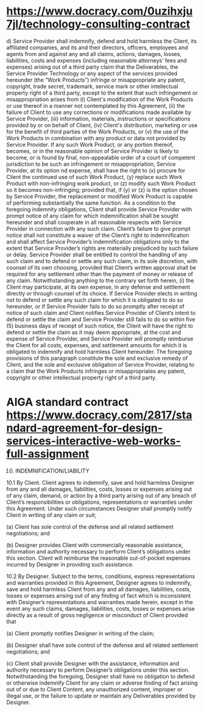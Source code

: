# https://www.docracy.com/0uzihxju7jl/technology-consulting-contract

d) Service Provider shall indemnify, defend and hold harmless the Client, its affiliated companies, and its and their directors, officers, employees and agents from and against any and all claims, actions, damages, losses, liabilities, costs and expenses (including reasonable attorneys’ fees and expenses) arising out of a third party claim that the Deliverables, the Service Provider Technology or any aspect of the services provided hereunder (the “Work Products”) infringe or misappropriate any patent, copyright, trade secret, trademark, service mark or other intellectual property right of a third party, except to the extent that such infringement or misappropriation arises from (i) Client's modification of the Work Products or use thereof in a manner not contemplated by this Agreement, (ii) the failure of Client to use any corrections or modifications made available by Service Provider, (iii) information, materials, instructions or specifications provided by or on behalf of Client, (iv) Client's distribution, marketing or use for the benefit of third parties of the Work Products, or (v) the use of the Work Products in combination with any product or data not provided by Service Provider. If any such Work Product, or any portion thereof, becomes, or in the reasonable opinion of Service Provider is likely to become, or is found by final, non-appealable order of a court of competent jurisdiction to be such an infringement or misappropriation, Service Provider, at its option nd expense, shall have the right to (x) procure for Client the continued use of such Work Product, (y) replace such Work Product with non-infringing work product, or (z) modify such Work Product so it becomes non-infringing; provided that, if (y) or (z) is the option chosen by Service Provider, the replacement or modified Work Product is capable of performing substantially the same function. As a condition to the foregoing indemnity obligations, Client shall provide Service Provider with prompt notice of any claim for which indemnification shall be sought hereunder and shall cooperate in all reasonable respects with Service Provider in connection with any such claim. Client’s failure to give prompt notice shall not constitute a waiver of the Client’s right to indemnification and shall affect Service Provider’s indemnification obligations only to the extent that Service Provider’s rights are materially prejudiced by such failure or delay. Service Provider shall be entitled to control the handling of any such claim and to defend or settle any such claim, in its sole discretion, with counsel of its own choosing, provided that Client’s written approval shall be required for any settlement other than the payment of money or release of any claim. Notwithstanding anything to the contrary set forth herein, (i) the Client may participate, at its own expense, in any defense and settlement directly or through counsel of its choice. If Service Provider elects in writing not to defend or settle any such claim for which it is obligated to do so hereunder, or if Service Provider fails to do so promptly after receipt of notice of such claim and Client notifies Service Provider of Client’s intent to defend or settle the claim and Service Provider still fails to do so within five (5) business days of receipt of such notice, the Client will have the right to defend or settle the claim as it may deem appropriate, at the cost and expense of Service Provider, and Service Provider will promptly reimburse the Client for all costs, expenses, and settlement amounts for which it is obligated to indemnify and hold harmless Client hereunder. The foregoing provisions of this paragraph constitute the sole and exclusive remedy of Client, and the sole and exclusive obligation of Service Provider, relating to a claim that the Work Products infringes or misappropriates any patent, copyright or other intellectual property right of a third party.

# AIGA standard contract https://www.docracy.com/2817/standard-agreement-for-design-services-interactive-web-works-full-assignment

10. INDEMNIFICATION/LIABILITY

10.1 By Client. Client agrees to indemnify, save and hold harmless Designer from any and all damages, liabilities, costs, losses or expenses arising out of any claim, demand, or action by a third party arising out of any breach of Client’s responsibilities or obligations, representations or warranties under this Agreement. Under such circumstances Designer shall promptly notify Client in writing of any claim or suit;

(a) Client has sole control of the defense and all related settlement negotiations; and

(b) Designer provides Client with commercially reasonable assistance, information and authority necessary to perform Client’s obligations under this section. Client will reimburse the reasonable out-of-pocket expenses incurred by Designer in providing such assistance.

10.2 By Designer. Subject to the terms, conditions, express representations and warranties provided in this Agreement, Designer agrees to indemnify, save and hold harmless Client from any and all damages, liabilities, costs, losses or expenses arising out of any finding of fact which is inconsistent with Designer’s representations and warranties made herein, except in the event any such claims, damages, liabilities, costs, losses or expenses arise directly as a result of gross negligence or misconduct of Client provided that

(a) Client promptly notifies Designer in writing of the claim;

(b) Designer shall have sole control of the defense and all related settlement negotiations; and

(c) Client shall provide Designer with the assistance, information and authority necessary to perform Designer’s obligations under this section. Notwithstanding the foregoing, Designer shall have no obligation to defend or otherwise indemnify Client for any claim or adverse finding of fact arising out of or due to Client Content, any unauthorized content, improper or illegal use, or the failure to update or maintain any Deliverables provided by Designer.
